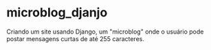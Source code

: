 # microblog_djanjo
 Criando um site usando Django, um "microblog" onde o usuário pode postar mensagens curtas de até 255 caracteres.
